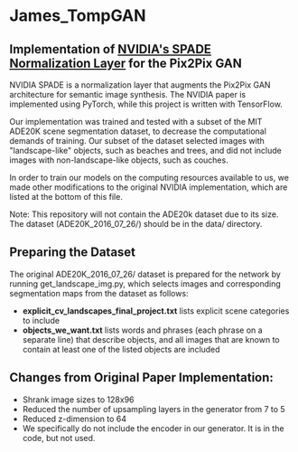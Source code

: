 # James_TompGAN

## Implementation of [NVIDIA's SPADE Normalization Layer](https://nvlabs.github.io/SPADE/) for the Pix2Pix GAN

NVIDIA SPADE is a normalization layer that augments the Pix2Pix GAN architecture for semantic
image synthesis. The NVIDIA paper is implemented using PyTorch, while this project
is written with TensorFlow.

Our implementation was trained and tested with a subset of the MIT ADE20K
scene segmentation dataset, to decrease the computational demands of training.
Our subset of the dataset selected images with "landscape-like" objects, such as
beaches and trees, and did not include images with non-landscape-like objects, 
such as couches.

In order to train our models on the computing resources available to us, we
made other modifications to the original NVIDIA implementation, which are listed
at the bottom of this file.

Note: This repository will not contain the ADE20k dataset due to its size. The
dataset (ADE20K_2016_07_26/) should be in the data/ directory.

## Preparing the Dataset

The original ADE20K_2016_07_26/ dataset is prepared for the network by running
get_landscape_img.py, which selects images and corresponding segmentation maps
from the dataset as follows:
- **explicit_cv_landscapes_final_project.txt** lists explicit scene categories
  to include 
- **objects_we_want.txt** lists words and phrases (each phrase on a separate
  line) that describe objects, and all images that are known to contain
  at least one of the listed objects are included

## Changes from Original Paper Implementation: 
- Shrank image sizes to 128x96
- Reduced the number of upsampling layers in the generator from 7 to 5 
- Reduced z-dimension to 64
- We specifically do not include the encoder in our generator. It is in the code, but not used.
